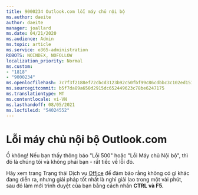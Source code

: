 ```yaml
---
title: 9000234 Outlook.com lỗi máy chủ nội bộ
ms.author: daeite
author: daeite
manager: joallard
ms.date: 04/21/2020
ms.audience: Admin
ms.topic: article
ms.service: o365-administration
ROBOTS: NOINDEX, NOFOLLOW
localization_priority: Normal
ms.custom:
- "1818"
- "9000234"
ms.openlocfilehash: 7c7f3f2188ef72cbcd3123b92c50fbf99c86cdbbc3c102ed151df341dc6f5910
ms.sourcegitcommit: b5f7da89a650d2915dc652449623c78be6247175
ms.translationtype: MT
ms.contentlocale: vi-VN
ms.lasthandoff: 08/05/2021
ms.locfileid: "54024552"
---
```

# <a name="internal-server-errors-in-outlookcom"></a>Lỗi máy chủ nội bộ Outlook.com

Ồ không! Nếu bạn thấy thông báo "Lỗi 500" hoặc "Lỗi Máy chủ Nội bộ", thì đó là chúng tôi và không phải bạn - rất tiếc về lỗi đó.

Hãy xem trang Trạng thái Dịch vụ [Office](https://portal.office.com/servicestatus) để đảm bảo rằng không có gì khác đang diễn ra, nhưng giải pháp tốt nhất là nghỉ giải lao trong một vài phút, sau đó làm mới trình duyệt của bạn bằng cách nhấn **CTRL** **và F5.**